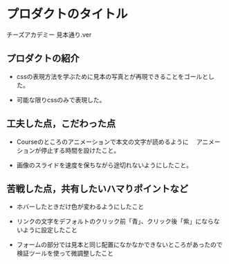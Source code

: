 # プロダクトのタイトル
チーズアカデミー 見本通り.ver
## プロダクトの紹介

- cssの表現方法を学ぶために見本の写真とが再現できることをゴールとした。

- 可能な限りcssのみで表現した。

## 工夫した点，こだわった点

- Courseのところのアニメーションで本文の文字が読めるように
　アニメーションが停止する時間を設けたこと。

- 画像のスライドを速度を保ちながら途切れないようにしたこと。

## 苦戦した点，共有したいハマりポイントなど

- ホバーしたときだけ色が変わるようにしたこと

- リンクの文字をデフォルトのクリック前「青」、クリック後「紫」にならないように設定したこと

- フォームの部分では見本と同じ配置になかなかできないところがあったので検証ツールを使って微調整したこと